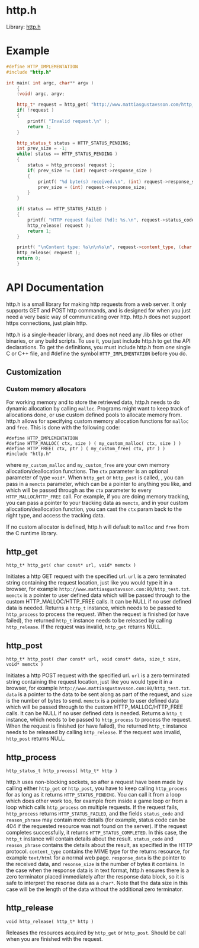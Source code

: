 http.h
======

Library: [http.h](../http.h)


Example
=======

```cpp
#define HTTP_IMPLEMENTATION
#include "http.h"                                                                                                                                                            

int main( int argc, char** argv )                                                                                                                          
	{                                                                                                                                                       
	(void) argc, argv;

	http_t* request = http_get( "http://www.mattiasgustavsson.com/http_test.txt", NULL );
	if( !request )
	{
		printf( "Invalid request.\n" );
		return 1;
	}

	http_status_t status = HTTP_STATUS_PENDING;
	int prev_size = -1;
	while( status == HTTP_STATUS_PENDING )
	{
		status = http_process( request );
		if( prev_size != (int) request->response_size )
		{
			printf( "%d byte(s) received.\n", (int) request->response_size );
			prev_size = (int) request->response_size;
		}
	}

	if( status == HTTP_STATUS_FAILED )
	{
		printf( "HTTP request failed (%d): %s.\n", request->status_code, request->reason_phrase );
		http_release( request );
		return 1;
	}

	printf( "\nContent type: %s\n\n%s\n", request->content_type, (char const*)request->response_data );        
	http_release( request );
	return 0;
	}
```


API Documentation
=================

http.h is a small library for making http requests from a web server. It only supports GET and POST http commands, and
is designed for when you just need a very basic way of communicating over http. http.h does not support https 
connections, just plain http.

http.h is a single-header library, and does not need any .lib files or other binaries, or any build scripts. To use 
it, you just include http.h to get the API declarations. To get the definitions, you must include http.h from 
*one* single C or C++ file, and #define the symbol `HTTP_IMPLEMENTATION` before you do. 


Customization
-------------

### Custom memory allocators

For working memory and to store the retrieved data, http.h needs to do dynamic allocation by calling `malloc`. Programs 
might want to keep track of allocations done, or use custom defined pools to allocate memory from. http.h allows 
for specifying custom memory allocation functions for `malloc` and `free`. This is done with the following code:

    #define HTTP_IMPLEMENTATION
    #define HTTP_MALLOC( ctx, size ) ( my_custom_malloc( ctx, size ) )
    #define HTTP_FREE( ctx, ptr ) ( my_custom_free( ctx, ptr ) )
    #include "http.h"

where `my_custom_malloc` and `my_custom_free` are your own memory allocation/deallocation functions. The `ctx` parameter
is an optional parameter of type `void*`. When `http_get` or `http_post` is called, , you can pass in a `memctx` 
parameter, which can be a pointer to anything you like, and which will be passed through as the `ctx` parameter to every 
`HTTP_MALLOC`/`HTTP_FREE` call. For example, if you are doing memory tracking, you can pass a pointer to your 
tracking data as `memctx`, and in your custom allocation/deallocation function, you can cast the `ctx` param back to the 
right type, and access the tracking data.

If no custom allocator is defined, http.h will default to `malloc` and `free` from the C runtime library.


http_get
--------

    http_t* http_get( char const* url, void* memctx )

Initiates a http GET request with the specified url. `url` is a zero terminated string containing the request location,
just like you would type it in a browser, for example `http://www.mattiasgustavsson.com:80/http_test.txt`. `memctx` is a 
pointer to user defined data which will be passed through to the custom HTTP_MALLOC/HTTP_FREE calls. It can be NULL if 
no user defined data is needed. Returns a `http_t` instance, which needs to be passed to `http_process` to process the
request. When the request is finished (or have failed), the returned `http_t` instance needs to be released by calling
`http_release`. If the request was invalid, `http_get` returns NULL.


http_post
---------

    http_t* http_post( char const* url, void const* data, size_t size, void* memctx )

Initiates a http POST request with the specified url. `url` is a zero terminated string containing the request location,
just like you would type it in a browser, for example `http://www.mattiasgustavsson.com:80/http_test.txt`. `data` is a
pointer to the data to be sent along as part of the request, and `size` is the number of bytes to send. `memctx` is a 
pointer to user defined data which will be passed through to the custom HTTP_MALLOC/HTTP_FREE calls. It can be NULL if 
no user defined data is needed. Returns a `http_t` instance, which needs to be passed to `http_process` to process the
request. When the request is finished (or have failed), the returned `http_t` instance needs to be released by calling
`http_release`. If the request was invalid, `http_post` returns NULL.


http_process
------------

    http_status_t http_process( http_t* http )

http.h uses non-blocking sockets, so after a request have been made by calling either `http_get` or `http_post`, you 
have to keep calling `http_process` for as long as it returns `HTTP_STATUS_PENDING`. You can call it from a loop which 
does other work too, for example from inside a game loop or from a loop which calls `http_process` on multiple requests.
If the request fails, `http_process` returns `HTTP_STATUS_FAILED`, and the fields `status_code` and `reason_phrase` may
contain more details (for example, status code can be 404 if the requested resource was not found on the server). If the 
request completes successfully, it returns `HTTP_STATUS_COMPLETED`. In this case, the `http_t` instance will contain 
details about the result. `status_code` and `reason_phrase` contains the details about the result, as specified in the
HTTP protocol. `content_type` contains the MIME type for the returns resource, for example `text/html` for a normal web
page. `response_data` is the pointer to the received data, and `resonse_size` is the number of bytes it contains. In the
case when the response data is in text format, http.h ensures there is a zero terminator placed immediately after the
response data block, so it is safe to interpret the resonse data as a `char*`. Note that the data size in this case will 
be the length of the data without the additional zero terminator.


http_release
------------

    void http_release( http_t* http )

Releases the resources acquired by `http_get` or `http_post`. Should be call when you are finished with the request.
